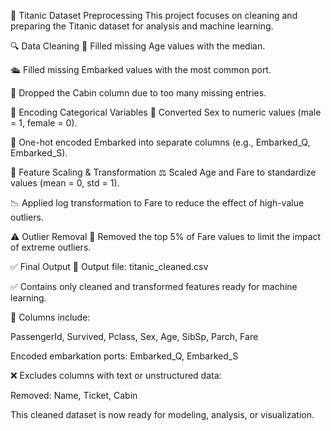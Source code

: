 🧼 Titanic Dataset Preprocessing This project focuses on cleaning and preparing the Titanic dataset for analysis and machine learning.

🔍 Data Cleaning 🧠 Filled missing Age values with the median.

🛳️ Filled missing Embarked values with the most common port.

🧺 Dropped the Cabin column due to too many missing entries.

🔁 Encoding Categorical Variables 🚻 Converted Sex to numeric values (male = 1, female = 0).

🚢 One-hot encoded Embarked into separate columns (e.g., Embarked_Q, Embarked_S).

📏 Feature Scaling & Transformation ⚖️ Scaled Age and Fare to standardize values (mean = 0, std = 1).

📉 Applied log transformation to Fare to reduce the effect of high-value outliers.

⚠️ Outlier Removal 🧹 Removed the top 5% of Fare values to limit the impact of extreme outliers.

✅ Final Output 📂 Output file: titanic_cleaned.csv

✅ Contains only cleaned and transformed features ready for machine learning.

🧾 Columns include:

PassengerId, Survived, Pclass, Sex, Age, SibSp, Parch, Fare

Encoded embarkation ports: Embarked_Q, Embarked_S

❌ Excludes columns with text or unstructured data:

Removed: Name, Ticket, Cabin

This cleaned dataset is now ready for modeling, analysis, or visualization.
